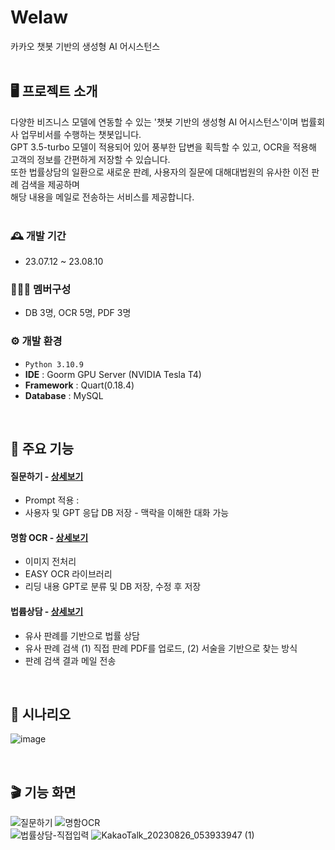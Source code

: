 # Welaw
카카오 챗봇 기반의 생성형 AI 어시스턴스 
<br><br>


## 🖥️ 프로젝트 소개
다양한 비즈니스 모델에 연동할 수 있는 '챗봇 기반의 생성형 AI 어시스턴스'이며 법률회사 업무비서를 수행하는 챗봇입니다.<br> GPT 3.5-turbo 모델이 적용되어 있어 풍부한 답변을 획득할 수 있고, OCR을 적용해 고객의 정보를 간편하게 저장할 수 있습니다. <br>또한 법률상담의 일환으로 새로운 판례, 사용자의 질문에 대해대법원의 유사한 이전 판례 검색을 제공하며<br>  해당 내용을 메일로 전송하는 서비스를 제공합니다. 
<br><br>

### 🕰️ 개발 기간
* 23.07.12 ~ 23.08.10

### 🧑‍🤝‍🧑 멤버구성
 - DB 3명, OCR 5명, PDF 3명

### ⚙️ 개발 환경
- `Python 3.10.9`
- **IDE** : Goorm GPU Server (NVIDIA Tesla T4)
- **Framework** : Quart(0.18.4)
- **Database** : MySQL

<br>

## 📌 주요 기능
#### 질문하기 - <a href="" >상세보기</a>
- Prompt 적용 : 
- 사용자 및 GPT 응답 DB 저장 - 맥락을 이해한 대화 가능 
#### 명함 OCR - <a href="" >상세보기</a>
- 이미지 전처리
- EASY OCR 라이브러리
- 리딩 내용 GPT로 분류 및 DB 저장, 수정 후 저장
#### 법륩상담 - <a href="" >상세보기</a>
- 유사 판례를 기반으로 법률 상담
- 유사 판례 검색 (1) 직접 판례 PDF를 업로드, (2) 서술을 기반으로 찾는 방식
- 판례 검색 결과 메일 전송
  
<br>

## 📑 시나리오
![image](https://github.com/ressa009/Welaw/assets/47082555/5e0ce4f0-c492-404e-bfc9-e88d88f479c0)

<br>

## 🎬 기능 화면
![질문하기](https://github.com/ressa009/Welaw/assets/47082555/80f6ab78-c2bb-428a-b4b2-cfcff38b5273)
![명함OCR](https://github.com/ressa009/Welaw/assets/47082555/8efc876a-8c51-4671-9418-e3cc0caf5009)<br>
![법률상담-직접입력](https://github.com/ressa009/Welaw/assets/47082555/5203d59f-42be-4506-afa7-1f1183784840)
![KakaoTalk_20230826_053933947 (1)](https://github.com/ressa009/Welaw/assets/47082555/47e4f563-be67-493c-8082-7a6d1dea6970)


